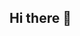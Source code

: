 ## Hi there 👋

<!--
**elcody/elcody** is a ✨ _special_ ✨ repository because its `README.md` (this file) appears on your GitHub profile.

Here are some ideas to get you started:

- 🔭 I’m currently working on ...
 🌱 I’m currently learning Azure and Linux
- 👯 I’m looking to collaborate on ...
- 🤔 I’m looking for help with ...
- 💬 Ask me about ...
- 📫 How to reach me: chat with me on [linkedin!]  (https://www.linkedin.com/in/codybraemer/)
 😄 Pronouns: He/Him
 ⚡ Fun fact: Mildly competitive Highland Games Thrower and recreational Strongman!
-->
